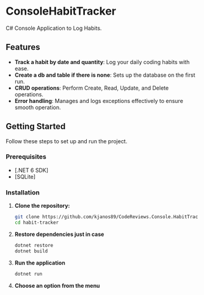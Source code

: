 # ConsoleHabitTracker
C# Console Application to Log Habits.

## Features

- **Track a habit by date and quantity**: Log your daily coding habits with ease.
- **Create a db and table if there is none**: Sets up the database on the first run.
- **CRUD operations**: Perform Create, Read, Update, and Delete operations.
- **Error handling**: Manages and logs exceptions effectively to ensure smooth operation.

## Getting Started

Follow these steps to set up and run the project.

### Prerequisites

- [.NET 6 SDK]
- [SQLite]

### Installation

1. **Clone the repository:**

   ```sh
   git clone https://github.com/kjanos89/CodeReviews.Console.HabitTracker.git
   cd habit-tracker
   ```

2. **Restore dependencies just in case**

   ```sh
   dotnet restore
   dotnet build
   ```

3. **Run the application**

   ```sh
   dotnet run
   ```

4. **Choose an option from the menu**

